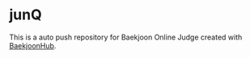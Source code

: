 # junQ
This is a auto push repository for Baekjoon Online Judge created with [BaekjoonHub](https://github.com/BaekjoonHub/BaekjoonHub).


